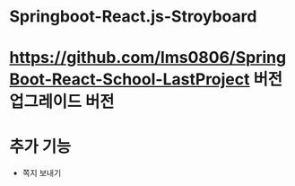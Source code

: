 # Springboot-React.js-Stroyboard

# https://github.com/lms0806/SpringBoot-React-School-LastProject 버전 업그레이드 버전

# 추가 기능
 - 쪽지 보내기
